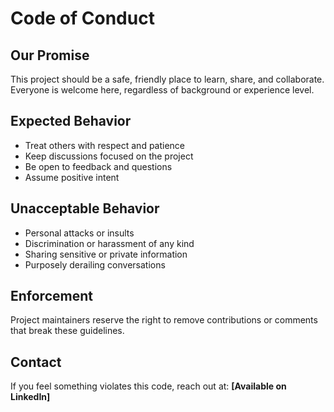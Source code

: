 # Code of Conduct

## Our Promise
This project should be a safe, friendly place to learn, share, and collaborate. Everyone is welcome here, regardless of background or experience level.

## Expected Behavior
- Treat others with respect and patience  
- Keep discussions focused on the project  
- Be open to feedback and questions  
- Assume positive intent

## Unacceptable Behavior
- Personal attacks or insults  
- Discrimination or harassment of any kind  
- Sharing sensitive or private information  
- Purposely derailing conversations

## Enforcement
Project maintainers reserve the right to remove contributions or comments that break these guidelines.

## Contact
If you feel something violates this code, reach out at: **[Available on LinkedIn]**
